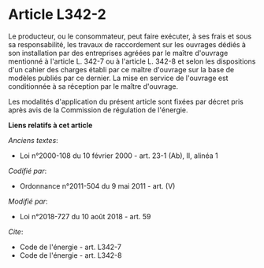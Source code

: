 # Article L342-2

Le producteur, ou le consommateur, peut faire exécuter, à ses frais et sous sa responsabilité, les travaux de raccordement
sur les ouvrages dédiés à son installation par des entreprises agréées par le maître d'ouvrage mentionné à l'article L. 342-7
ou à l'article L. 342-8 et selon les dispositions d'un cahier des charges établi par ce maître d'ouvrage sur la base de
modèles publiés par ce dernier. La mise en service de l'ouvrage est conditionnée à sa réception par le maître d'ouvrage. 

Les modalités d'application du présent article sont fixées par décret pris après avis de la Commission de régulation de
l'énergie.

**Liens relatifs à cet article**

_Anciens textes_:

  - Loi n°2000-108 du 10 février 2000 - art. 23-1 (Ab), II, alinéa 1

_Codifié par_:

  - Ordonnance n°2011-504 du 9 mai 2011 - art. (V)

_Modifié par_:

  - Loi n°2018-727 du 10 août 2018 - art. 59

_Cite_:

  - Code de l'énergie - art. L342-7
  - Code de l'énergie - art. L342-8
